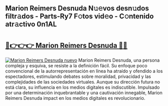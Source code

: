 ## Marion Reimers Desnuda N𝚞𝚎vos desn𝚞dos filtr𝚊dos - Parts-Ry7 F𝚘tos vid𝚎o - C𝚘ntenido atr𝚊ctivo 0n1AL

# <h2><a href="http://mb645hl.tromn.icu/?c=Marion+Reimers+Desnuda">🔗👉👉👉 Marion Reimers Desnuda 🔗🔗</a></h2>

[![Marion Reimers Desnuda nuevo](https://i.imgur.com/pEAQMta.gif)](http://mb645hl.tromn.icu/?c=Marion+Reimers+Desnuda)
Marion Reimers Desnuda, una persona compleja y esquiva, se resiste a la definición fácil. Su enfoque poco convencional de la autorrepresentación en línea ha atraído y ofendido a los espectadores, estimulando debates sobre moralidad, privacidad y las complejidades de las sociedades virtuales. Aunque su dirección futura no está clara, su influencia en los medios digitales es indiscutible. Impulsado por una determinación inquebrantable y una cautivación innegable, Marion Reimers Desnuda impact en los medios digitales es revolucionario.
